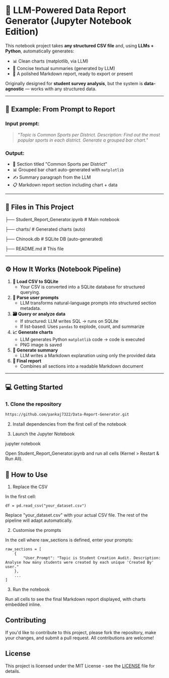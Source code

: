 # 🧠 LLM-Powered Data Report Generator (Jupyter Notebook Edition)

This notebook project takes **any structured CSV file** and, using **LLMs + Python**, automatically generates:

- 📊 Clean charts (matplotlib, via LLM)
- 📝 Concise textual summaries (generated by LLM)
- 📄 A polished Markdown report, ready to export or present

Originally designed for **student survey analysis**, but the system is **data-agnostic** — works with any structured data.

---

## 🧪 Example: From Prompt to Report

### Input prompt:

> _"Topic is Common Sports per District. Description: Find out the most popular sports in each district. Generate a grouped bar chart."_

### Output:

- 🧾 Section titled "Common Sports per District"
- 📊 Grouped bar chart auto-generated with `matplotlib`
- ✍️ Summary paragraph from the LLM
- 📋 Markdown report section including chart + data

---

## 📁 Files in This Project

├── Student_Report_Generator.ipynb # Main notebook

├── charts/ # Generated charts (auto)

├── Chinook.db # SQLite DB (auto-generated)

├── README.md # This file


---

## ⚙️ How It Works (Notebook Pipeline)

1. **🔄 Load CSV to SQLite**
   - Your CSV is converted into a SQLite database for structured querying.
2. **🧠 Parse user prompts**
   - LLM transforms natural-language prompts into structured section metadata.
3. **🗃 Query or analyze data**
   - If structured: LLM writes SQL → runs on SQLite
   - If list-based: Uses `pandas` to explode, count, and summarize
4. **📈 Generate charts**
   - LLM generates Python `matplotlib` code → code is executed
   - PNG image is saved
5. **📝 Generate summary**
   - LLM writes a Markdown explanation using only the provided data
6. **🧾 Final report**
   - Combines all sections into a readable Markdown document

---

## 💻 Getting Started

### 1. Clone the repository

```bash
https://github.com/pankaj7322/Data-Report-Generator.git
```

2. Install dependencies from the first cell of the notebook

3. Launch the Jupyter Notebook

jupyter notebook

Open Student_Report_Generator.ipynb and run all cells (Kernel > Restart & Run All).

## 📂 How to Use
1. Replace the CSV

In the first cell:
```
df = pd.read_csv("your_dataset.csv")
```
Replace "your_dataset.csv" with your actual CSV file. The rest of the pipeline will adapt automatically.

2. Customise the prompts

In the cell where raw_sections is defined, enter your prompts:
```
raw_sections = [
    {
        "User_Prompt": "Topic is Student Creation Audit. Description: Analyse how many students were created by each unique 'Created By' user."
    },
    ...
]
```
3. Run the notebook

Run all cells to see the final Markdown report displayed, with charts embedded inline.

## Contributing
If you'd like to contribute to this project, please fork the repository, make your changes, and submit a pull request. All contributions are welcome!

## License
This project is licensed under the MIT License - see the [LICENSE](LICENSE) file for details.
